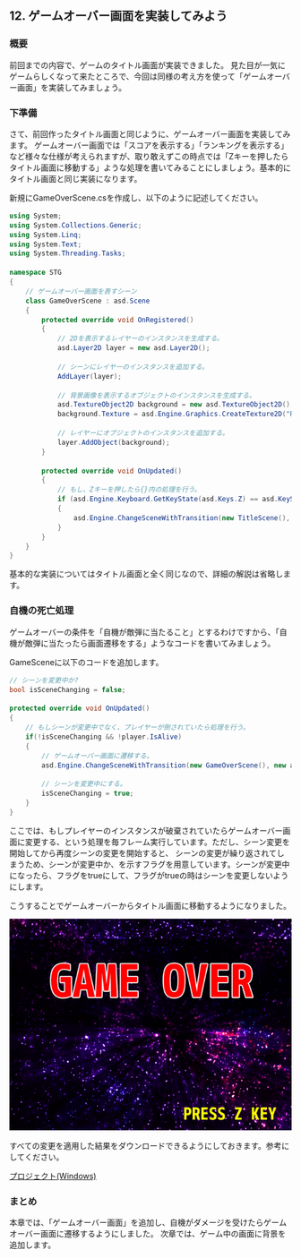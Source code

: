 ## 12. ゲームオーバー画面を実装してみよう

### 概要

前回までの内容で、ゲームのタイトル画面が実装できました。
見た目が一気にゲームらしくなって来たところで、今回は同様の考え方を使って「ゲームオーバー画面」を実装してみましょう。

### 下準備

さて、前回作ったタイトル画面と同じように、ゲームオーバー画面を実装してみます。
ゲームオーバー画面では「スコアを表示する」「ランキングを表示する」など様々な仕様が考えられますが、取り敢えずこの時点では「Zキーを押したらタイトル画面に移動する」ような処理を書いてみることにしましょう。基本的にタイトル画面と同じ実装になります。

新規にGameOverScene.csを作成し、以下のように記述してください。

```cs
using System;
using System.Collections.Generic;
using System.Linq;
using System.Text;
using System.Threading.Tasks;

namespace STG
{
	// ゲームオーバー画面を表すシーン
	class GameOverScene : asd.Scene
	{
		protected override void OnRegistered()
		{
			// 2Dを表示するレイヤーのインスタンスを生成する。
			asd.Layer2D layer = new asd.Layer2D();

			// シーンにレイヤーのインスタンスを追加する。
			AddLayer(layer);

			// 背景画像を表示するオブジェクトのインスタンスを生成する。
			asd.TextureObject2D background = new asd.TextureObject2D();
			background.Texture = asd.Engine.Graphics.CreateTexture2D("Resources/Over.png");

			// レイヤーにオブジェクトのインスタンスを追加する。
			layer.AddObject(background);
		}

		protected override void OnUpdated()
		{
			// もし、Zキーを押したら{}内の処理を行う。
			if (asd.Engine.Keyboard.GetKeyState(asd.Keys.Z) == asd.KeyState.Push)
			{
				asd.Engine.ChangeSceneWithTransition(new TitleScene(), new asd.TransitionFade(1.0f, 1.0f));
			}
		}
	}
}
```

基本的な実装についてはタイトル画面と全く同じなので、詳細の解説は省略します。

### 自機の死亡処理

ゲームオーバーの条件を「自機が敵弾に当たること」とするわけですから、「自機が敵弾に当たったら画面遷移をする」ようなコードを書いてみましょう。

GameSceneに以下のコードを追加します。

```cs
// シーンを変更中か?
bool isSceneChanging = false;

protected override void OnUpdated()
{
	// もしシーンが変更中でなく、プレイヤーが倒されていたら処理を行う。
	if(!isSceneChanging && !player.IsAlive)
	{
		// ゲームオーバー画面に遷移する。
		asd.Engine.ChangeSceneWithTransition(new GameOverScene(), new asd.TransitionFade(1.0f, 1.0f));

		// シーンを変更中にする。
		isSceneChanging = true;
	}
}
```

ここでは、もしプレイヤーのインスタンスが破棄されていたらゲームオーバー画面に変更する、という処理を毎フレーム実行しています。ただし、シーン変更を開始してから再度シーンの変更を開始すると、
シーンの変更が繰り返されてしまうため、シーンが変更中か、を示すフラグを用意しています。シーンが変更中になったら、フラグをtrueにして、フラグがtrueの時はシーンを変更しないようにします。

こうすることでゲームオーバーからタイトル画面に移動するようになりました。

![ゲームオーバー](img/12_ss.png)

すべての変更を適用した結果をダウンロードできるようにしておきます。参考にしてください。

[プロジェクト(Windows)](Projects/STG12.zip?raw=true)

### まとめ

本章では、「ゲームオーバー画面」を追加し、自機がダメージを受けたらゲームオーバー画面に遷移するようにしました。
次章では、ゲーム中の画面に背景を追加します。

